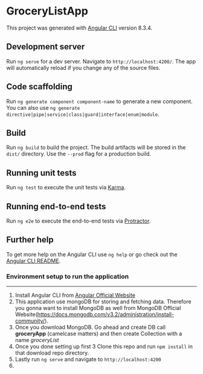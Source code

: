 # GroceryListApp

This project was generated with [Angular CLI](https://github.com/angular/angular-cli) version 8.3.4.

## Development server

Run `ng serve` for a dev server. Navigate to `http://localhost:4200/`. The app will automatically reload if you change any of the source files.

## Code scaffolding

Run `ng generate component component-name` to generate a new component. You can also use `ng generate directive|pipe|service|class|guard|interface|enum|module`.

## Build

Run `ng build` to build the project. The build artifacts will be stored in the `dist/` directory. Use the `--prod` flag for a production build.

## Running unit tests

Run `ng test` to execute the unit tests via [Karma](https://karma-runner.github.io).

## Running end-to-end tests

Run `ng e2e` to execute the end-to-end tests via [Protractor](http://www.protractortest.org/).

## Further help

To get more help on the Angular CLI use `ng help` or go check out the [Angular CLI README](https://github.com/angular/angular-cli/blob/master/README.md).

### Environment setup to run the application
***
1. Install Angular CLI from [Angular Official Website](https://cli.angular.io/)
2. This application use mongoDB for storing and fetching data. Therefore you gonna want to install MongoDB as well from MongoDB Official Website(https://docs.mongodb.com/v3.2/administration/install-community/).
3. Once you download MongoDB. Go ahead and create DB call **groceryApp** (camelcase matters) and then create Collection with a name _groceryList_
4. Once you done setting up first 3 Clone this repo and run ```npm install``` in that download repo directory.
5. Lastly run ```ng serve``` and navigate to ```http://localhost:4200```
6. 

